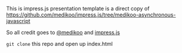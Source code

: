 

This is impress.js presentation template is a direct copy of https://github.com/medikoo/impress.js/tree/medikoo-asynchronous-javascript

So all credit goes to [@medikoo](https://twitter.com/medikoo) and [impress.js](https://github.com/bartaz/impress.js/)

`git clone` this repo and open up index.html
